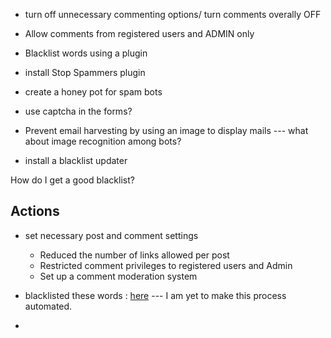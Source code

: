 - turn off unnecessary commenting options/ turn comments overally OFF
- Allow comments from registered users and ADMIN only
- Blacklist words using a plugin
- install Stop Spammers plugin

- create a honey pot for spam bots
- use captcha in the forms?
- Prevent email harvesting by using an image to display mails --- what about image recognition among bots?
- install a blacklist updater


How do I get a good blacklist?


## Actions
- set necessary post and comment settings
  - Reduced the number of links allowed per post
  - Restricted comment privileges to registered users and Admin
  - Set up a comment moderation system
  
- blacklisted these words : [here](https://github.com/splorp/wordpress-comment-blacklist) --- I am yet to make this process automated.
- 